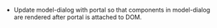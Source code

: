 - Update model-dialog with portal so that components in model-dialog are rendered after portal is attached to DOM.